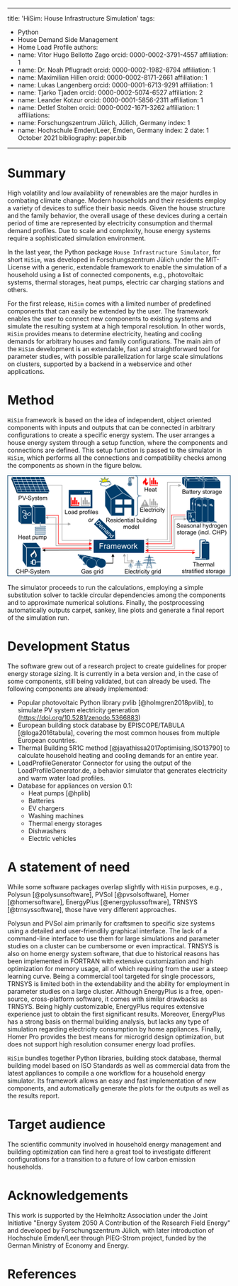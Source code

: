 
---
title: 'HiSim: House Infrastructure Simulation'
tags:
  - Python
  - House Demand Side Management
  - Home Load Profile
authors:
  - name: Vitor Hugo Bellotto Zago
    orcid: 0000-0002-3791-4557
    affiliation: 1
  - name: Dr. Noah Pflugradt
    orcid: 0000-0002-1982-8794
    affiliation: 1
  - name: Maximilian Hillen
    orcid: 0000-0002-8171-2661
    affiliation: 1
  - name: Lukas Langenberg
    orcid: 0000-0001-6713-9291
    affiliation: 1
  - name: Tjarko Tjaden
    orcid: 0000-0002-5074-6527
    affiliation: 2
  - name: Leander Kotzur
    orcid: 0000-0001-5856-2311
    affiliation: 1
  - name: Detlef Stolten 
    orcid: 0000-0002-1671-3262
    affiliation: 1
affiliations:
 - name: Forschungszentrum Jülich, Jülich, Germany
   index: 1
 - name: Hochschule Emden/Leer, Emden, Germany
   index: 2
date: 1 October 2021
bibliography: paper.bib
---
# Summary

High volatility and low availability of renewables are the major hurdles in combating climate change. Modern households and their residents employ a variety of devices to suffice their basic needs. Given the house structure and the family behavior, the overall usage of these devices during a certain period of time are represented by electricity consumption and thermal demand profiles.  Due to scale and complexity, house energy systems require a sophisticated simulation environment.

In the last year, the Python package ``House Infrastructure Simulator``, for short ``HiSim``, was developed in Forschungszentrum Jülich under the MIT-License with a generic, extendable framework to enable the simulation of a household using a list of connected components, e.g., photovoltaic systems, thermal storages, heat pumps, electric car charging stations and others. 

For the first release, ``HiSim`` comes with a limited number of predefined components that can easily be extended by the user. The framework enables the user to connect new components to existing systems and simulate the resulting system at a high temporal resolution. In other words, ``HiSim`` provides means to determine electricity, heating and cooling demands for arbitrary houses and family configurations. The main aim of the ``HiSim`` development is an extendable, fast and straightforward tool for parameter studies, with possible parallelization for large scale simulations on clusters, supported by a backend in a webservice and other applications.

# Method

``HiSim`` framework is based on the idea of independent, object oriented components with inputs and outputs that can be connected in arbitrary configurations to create a specific energy system. The user arranges a house energy system through a setup function, where the components and connections are defined. This setup function is passed to the simulator in ``HiSim``, which performs all the connections and compatibility checks among the components as shown in the figure below.

![Framework [@hisimframework]](./img/framework_diagram.png)

The simulator proceeds to run the calculations, employing a simple substitution solver to tackle circular dependencies among the components and to approximate numerical solutions. Finally, the postprocessing automatically outputs carpet, sankey, line plots and generate a final report of the simulation run.

# Development Status

The software grew out of a research project to create guidelines for proper energy storage sizing. It is currently in a beta version and, in the case of some components, still being validated, but can already be used. The following components are already implemented:

- Popular photovoltaic Python library pvlib [@holmgren2018pvlib], to simulate PV system electricity generation
(https://doi.org/10.5281/zenodo.5366883)
- European building stock database by EPISCOPE/TABULA [@loga2016tabula], covering the most common houses from multiple European countries.
- Thermal Building 5R1C method [@jayathissa2017optimising,ISO13790] to calculate household heating and cooling demands for an entire year.
- LoadProfileGenerator Connector for using the output of the LoadProfileGenerator.de, a behavior simulator that generates electricity and warm water load profiles.
- Database for appliances on version 0.1:
    - Heat pumps [@hplib]
    - Batteries
    - EV chargers
    - Washing machines
    - Thermal energy storages
    - Dishwashers
    - Electric vehicles

# A statement of need

While some software packages overlap slightly with ``HiSim`` purposes, e.g., Polysun [@polysunsoftware], PVSol [@pvsolsoftware], Homer [@homersoftware], EnergyPlus [@energyplussoftware], TRNSYS [@trnsyssoftware], those have very different approaches.

Polysun and PVSol aim primarily for craftsmen to specific size systems using a detailed and user-friendlily graphical interface. The lack of a command-line interface to use them for large simulations and parameter studies on a cluster can be cumbersome or even impractical. TRNSYS is also on home energy system software, that due to historical reasons has been implemented in FORTRAN with extensive customization and high optimization for memory usage, all of which requiring from the user a steep learning curve. Being a commercial tool targeted for single processors, TRNSYS is limited both in the extendability and the ability for employment in parameter studies on a large cluster. Although EnergyPlus is a free, open-source, cross-platform software, it comes with similar drawbacks as TRNSYS. Being highly customizable, EnergyPlus requires extensive experience just to obtain the first significant results. Moreover, EnergyPlus has a strong basis on thermal building analysis, but lacks any type of simulation regarding electricity consumption by home appliances. Finally, Homer Pro provides the best means for microgrid design optimization, but does not support high resolution consumer energy load profiles.

``HiSim`` bundles together Python libraries, building stock database, thermal building model based on ISO Standards as well as commercial data from the latest appliances to compile a one workflow for a household energy simulator. Its framework allows an easy and fast implementation of new components, and automatically generate the plots for the outputs as well as the results report.

# Target audience
The scientific community involved in household energy management and building optimization can find here a great tool
to investigate different configurations for a transition to a future of low carbon emission households.

# Acknowledgements

This work is supported by the Helmholtz Association under the Joint Initiative "Energy System 2050 A Contribution of the Research Field Energy" and developed by Forschungszentrum Jülich, with later introduction of Hochschule Emden/Leer through PIEG-Strom project, funded by the German Ministry of Economy and Energy.

# References
